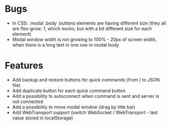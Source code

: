 # Bugs

- In CSS: .modal .body .buttons elements are having different size (they all are flex-grow: 1, which works, but with a bit different size for each element)
- Modal window width is not growing to 100% - 20px of screen width, when there is a long text in one row in modal body

# Features

- Add backup and restore buttons for quick commands (from / to JSON file)
- Add duplicate button for each quick command button
- Add a possibility to autoconnect when command is sent and server is not connected
- Add a possibility to move modal window (drag by title bar)
- Add WebTransport support (switch WebSocket / WebTransport - last value stored in localStorage)
